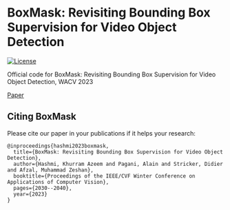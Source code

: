 # BoxMask: Revisiting Bounding Box Supervision for Video Object Detection
[![License](https://img.shields.io/badge/license-Apache-blue.svg)](LICENSE)

Official code for BoxMask: Revisiting Bounding Box Supervision for Video Object Detection, WACV 2023

[Paper](https://arxiv.org/pdf/2210.06008.pdf)


## Citing BoxMask
Please cite our paper in your publications if it helps your research:
```
@inproceedings{hashmi2023boxmask,
  title={BoxMask: Revisiting Bounding Box Supervision for Video Object Detection},
  author={Hashmi, Khurram Azeem and Pagani, Alain and Stricker, Didier and Afzal, Muhammad Zeshan},
  booktitle={Proceedings of the IEEE/CVF Winter Conference on Applications of Computer Vision},
  pages={2030--2040},
  year={2023}
}
```
